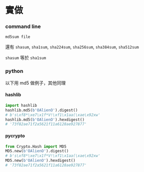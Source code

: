 # 實做

### command line

```
md5sum file
```

還有 `shasum`, `sha1sum`, `sha224sum`, `sha256sum`, `sha384sum`, `sha512sum`

`shasum` 等於 `sha1sum`

### python

以下用 md5 做例子，其他同理

#### hashlib

```python
import hashlib
hashlib.md5(b'OAlienO').digest()
# b's\xf8*\xe7\x1f*V!\xf1\x1aa(\xae\x92xw'
hashlib.md5(b'OAlienO').hexdigest()
# '73f82ae71f2a5621f11a6128ae927877'
```

#### pycrypto

```python
from Crypto.Hash import MD5
MD5.new(b'OAlienO').digest()
# b's\xf8*\xe7\x1f*V!\xf1\x1aa(\xae\x92xw'
MD5.new(b'OAlienO').hexdigest()
# '73f82ae71f2a5621f11a6128ae927877'
```
